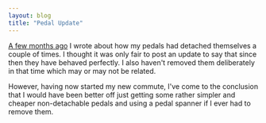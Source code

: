 ```yaml
---
layout: blog
title: "Pedal Update"
---
```


[A few months ago](/blog/2011/05/07/not-so-superior) I wrote about how my pedals had detached themselves a couple of times. I thought it was only fair to post an update to say that since then they have behaved perfectly. I also haven't removed them deliberately in that time which may or may not be related.

However, having now started my new commute, I've come to the conclusion that I would have been better off just getting some rather simpler and cheaper non-detachable pedals and using a pedal spanner if I ever had to remove them.
